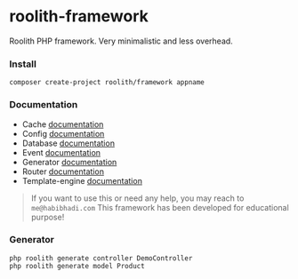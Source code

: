 # roolith-framework
Roolith PHP framework. Very minimalistic and less overhead.

### Install
```
composer create-project roolith/framework appname
```

### Documentation

* Cache [documentation](https://github.com/im4aLL/roolith-cache)
* Config [documentation](https://github.com/im4aLL/roolith-config)
* Database [documentation](https://github.com/im4aLL/roolith-database)
* Event [documentation](https://github.com/im4aLL/roolith-event)
* Generator [documentation](https://github.com/im4aLL/roolith-generator)
* Router [documentation](https://github.com/im4aLL/roolith-router)
* Template-engine [documentation](https://github.com/im4aLL/roolith-template-engine)


> If you want to use this or need any help, you may reach to `me@habibhadi.com`
> This framework has been developed for educational purpose!

### Generator
```
php roolith generate controller DemoController
php roolith generate model Product
```
